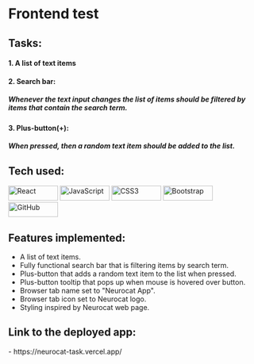 

<h1>Frontend test</h1>

<h2>Tasks:</h2>

<h4>1. A list of text items</h4>

<h4>2. Search bar:</h4>
<h5>Whenever the text input changes the list of items should be filtered by items 
that contain the search term.</h5>

<h4>3. Plus-button(+):</h4>
<h5>When pressed, then a random text item should be added to the list.</h5>


<h2>Tech used:</h2>
<p float="left">
<img alt="React" src="https://img.shields.io/badge/react%20-%2320232a.svg?&style=for-the-badge&logo=react&logoColor=%2361DAFB" width="100" height="30"> <img alt="JavaScript" src="https://img.shields.io/badge/javascript%20-%23323330.svg?&style=for-the-badge&logo=javascript&logoColor=%23F7DF1E" width="100" height="30"/> <img alt="CSS3" src="https://img.shields.io/badge/css3%20-%231572B6.svg?&style=for-the-badge&logo=css3&logoColor=white" width="100" height="30"/> <img alt="Bootstrap" src="https://img.shields.io/badge/bootstrap%20-%23563D7C.svg?&style=for-the-badge&logo=bootstrap&logoColor=white" width="100" height="30"/> <img alt="GitHub" src="https://camo.githubusercontent.com/f1b24afbb76d0d8108f7fa91c17d4de8c52fd58645d27e9f16cb1a921f3c5f53/68747470733a2f2f696d672e736869656c64732e696f2f62616467652f2d4769746875622d3138313731373f6c6f676f3d476974687562267374796c653d666f722d7468652d6261646765266c6f676f436f6c6f723d7768697465" width="100" height="30"/>


<h2>Features implemented:</h2>

- A list of text items.
- Fully functional search bar that is filtering items by search term.
- Plus-button that adds a random text item to the list when pressed.
- Plus-button tooltip that pops up when mouse is hovered over button.
- Browser tab name set to "Neurocat App".
- Browser tab icon set to Neurocat logo.
- Styling inspired by Neurocat web page.


<h2>Link to the deployed app:</h2>
- https://neurocat-task.vercel.app/
